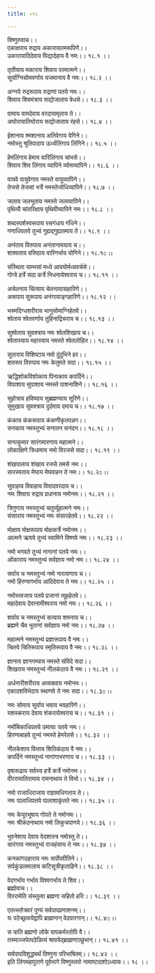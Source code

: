 ```yaml
---
title: ०१८

---
```

विष्णुरुवाच।।  
एकाक्षराय रुद्राय अकारायात्मरूपिणे।।  
उकारायादिदेवाय विद्यादेहाय वै नमः।। १८.१ ।।  
  
तृतीयाय मकाराय शिवाय परमात्मने।।  
सूर्याग्निसोमवर्णाय यजमानाय वै नमः।। १८.२ ।।  
  
अग्नये रुद्ररूपाय रुद्राणां पतये नमः।।  
शिवाय शिवमंत्राय सद्योजाताय वेधसे।। १८.३ ।।  
  
वामाय वामदेवाय वरदायामृताय ते।।  
अघोरायातिघोराय सद्योजाताय रंहसे।। १८.४ ।।  
  
ईशानाय श्मशानाय अतिवेगाय वेगिने।।  
नमोस्तु श्रुतिपादाय ऊर्ध्वलिंगाय लिंगिने।। १८.५ ।।  
  
हेमलिंगाय हेमाय वारिलिंगाय चांभसे।।  
शिवाय शिव लिंगाय व्यापिने व्योमव्यापिने।। १८.६ ।।  
  
वायवे वायुवेगाय नमस्ते वायुव्यापिने।।  
तेजसे तेजसां भर्त्रे नमस्तेजोधिव्यापिने।। १८.७ ।।  
  
जलाय जलभूताय नमस्ते जलव्यापिने।।  
पृथिव्यै चांतरिक्षाय पृथिवीव्यापिने नमः।। १८.८ ।।  
  
शब्दस्पर्शस्वरूपाय रसगंधाय गंधिने।।  
गणाधिपतये तुभ्यं गुह्यद्गुह्यतमाय ते।। १८.९ ।।  
  
अनंताय विरुपाय अनंतानामयाय च।।  
शाश्वताय वरिष्ठाय वारिगर्भाय योगिने।। १८.१೦ ।।  
  
संस्थिता याम्भसां मध्ये आवयोर्मध्यवर्चसे।।  
गोप्त्रे हर्त्रे सदा कर्त्रे निधनायेश्वराय च।। १८.११ ।।  
  
अचेतनाय चिंत्याय चेतनायासहारिणे।।  
अरूपाय सुरूपाय अनंगायाङ्गहारिणे।। १८.१२ ।।  
  
भस्मदिग्धशरीराय भानुसोमाग्निहेतवे।।  
श्वेताय श्वेतवर्णाय तुहिनाद्रिचराय च।। १८.१३ ।।  
  
सुश्वेताय सुवक्त्राय नमः श्वेतशिखाय च।।  
श्वेतास्याय महास्याय नमस्ते श्वेतलोहित।। १८.१४ ।।  
  
सुताराय विशिष्टाय नमो दुंदुभिने हर।।  
शतरूप विरुपाय नमः केतुमते सदा।। १८.१५ ।।  
  
ऋद्धिशोकविशोकाय पिनाकाय कपर्दिने।।  
विपाशाय सुपाशाय नमस्ते पाशनाशिने।। १८.१६ ।।  
  
सुहोत्राय हविष्याय सुब्रह्मण्याय सूरिणे।।  
सुमुखाय सुवक्त्राय दुर्दमाय दमाय च।। १८.१७ ।।  
  
कंकाय कंकरूपाय कंकणीकृतपन्नग।।  
सनकाय नमस्तुभ्यं सनातन सनंदन।। १८.१८ ।।  
  
सनत्कुमार सारंगमारणाय महात्मने।।  
लोकाक्षिणे त्रिधामाय नमो विरजसे सदा।। १८.१९ ।।  
  
शंखपालाय शंखाय रजसे तमसे नमः।।  
सारस्वताय मेघाय मेघवाहन ते नमः।। १८.२೦ ।।  
  
सुवाहाय विवाहाय विवादवरदाय च।।  
नमः शिवाय रुद्राय प्रधानाय नमोनमः।। १८.२१ ।।  
  
त्रिगुणाय नमस्तुभ्यं चतुर्व्यूहात्मने नमः।।  
संसाराय नमस्तुभ्यं नमः संसारहेतवे।। १८.२२ ।।  
  
मोक्षाय मोक्षरूपाय मोक्षकर्त्रे नमोनमः।।  
आत्मने ऋषये तुभ्यं स्वामिने विष्णवे नमः।। १८.२३ ।।  
  
नमो भगवते तुभ्यं नागानां पतये नमः।।  
ओंकाराय नमस्तुभ्यं सर्वज्ञाय नमो नमः।। १८.२४ ।।  
  
सर्वाय च नमस्तुभ्यं नमो नारायणाय च।।  
नमो हिरण्यगर्भाय आदिदेवाय ते नमः।। १८.२५ ।।  
  
नमोस्त्वजाय पतये प्रजानां व्यूहहेतवे।।  
महादेवाय देवानामीश्वराय नमो नमः।। १८.२६ ।।  
  
शर्वाय च नमस्तुभ्यं सत्याय शमनाय च।।  
ब्रह्मणे चैव भूतानां सर्वज्ञाय नमो नमः।। १८.२७ ।।  
  
महात्मने नमस्तुभ्यं प्रज्ञारूपाय वै नमः।।  
चितये चितिरूपाय स्मृतिरूपाय वै नमः।। १८.२८ ।।  
  
ज्ञानाय ज्ञानगम्याय नमस्ते संविदे सदा।।  
शिखराय नमस्तुभ्यं नीलकंठाय वै नमः।। १८.२९ ।।  
  
अर्धनारीशरीराय अव्यक्ताय नमोनमः।।  
एकादशविभेदाय स्थाणवे ते नमः सदा।। १८.३೦ ।।  
  
नमः सोमाय सूर्याय भवाय भवहारिणे।।  
यशस्कराय देवाय शंकरायेश्वराय च।। १८.३१ ।।  
  
नमोंबिकाधिपतये उमायाः पतये नमः।।  
हिरण्यबाहवे तुभ्यं नमस्ते हेमरेतसे।। १८.३२ ।।  
  
नीलकेशाय वित्ताय शितिकंठाय वै नमः।।  
कपर्दिने नमस्तुभ्यं नागांगाभरणाय च।। १८.३३ ।।  
  
वृषारूढाय सर्वस्य हर्त्रे कर्त्रे नमोनमः।।  
वीररामातिरामाय रामनाथाय ते विभो।। १८.३४ ।।  
  
नमो राजाधिराजाय राज्ञामधिगताय ते।।  
नमः पालाधिपतये पालाशाकृंतते नमः।। १८.३५ ।।  
  
नमः केयूरभूषाय गोपते ते नमोनमः।।  
नमः श्रीकंठनाथाय नमो लिकुचपाणये।। १८.३६ ।।  
  
भुवनेशाय देवाय वेदशास्त्र नमोस्तु ते।।  
सारंगाय नमस्तुभ्यं राजहंसाय ते नमः।। १८.३७ ।।  
  
कनकांगदहाराय नमः सर्पोपवीतिने।।  
सर्पकुंडलमालाय कटिसूत्रीकृताहिने।। १८.३८ ।।  
  
वेदगर्भाय गर्भाय विश्वगर्भाय ते शिव।।  
ब्रह्मोवाच।।  
विररामेति संस्तुत्वा ब्रह्मणा सहितो हरिः।। १८.३९ ।।  
  
एतत्स्तोत्रवरं पुण्यं सर्वपापप्रणाशनम्।।  
यः पठेच्छ्रावयेद्वापि ब्राह्मणान् वेदपारगान्।। १८.४೦ ।।  
  
स याति ब्रह्मणो लोके पापकर्मरतोपि वै।।  
तस्माज्जपेत्पठेन्नित्यं श्रावयेद्ब्राह्मणाञ्छुभान्।। १८.४१ ।।  
  
सर्वपापविशुद्ध्यर्थं विष्णुना परिभाषितम्।। १८.४२ ।।  
इति लिंगमहापुराणे पूर्वभागे विष्णुस्तवो नामाष्टादशोऽध्यायः।। १८ ।।